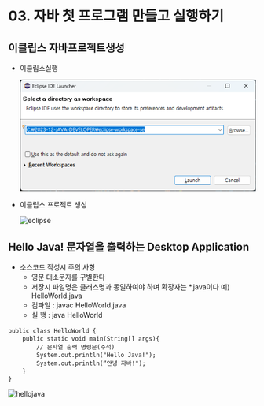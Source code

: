 # 03. 자바 첫 프로그램 만들고 실행하기

## 이클립스 자바프로젝트생성

 * 이클립스실행
 
   ![자바프로그램기본구조1](./image/자바프로그램기본구조1.png)

 * 이클립스 프로젝트 생성

   ![eclipse](./img/eclipse.png)


##  Hello Java! 문자열을 출력하는 Desktop Application
 * 소스코드 작성시 주의 사항
   + 영문 대소문자를 구별한다
   + 저장시 파일명은 클래스명과 동일하여야 하며 확장자는 *.java이다
     예) HelloWorld.java
   + 컴파일 : javac HelloWorld.java
   + 실 행 : java HelloWorld


```
public class HelloWorld {
	public static void main(String[] args){
 		// 문자열 출력 명령문(주석)
 		System.out.println("Hello Java!");
 		System.out.println(“안녕 자바!");
	}
}
```

![hellojava](./img/hello.png)





